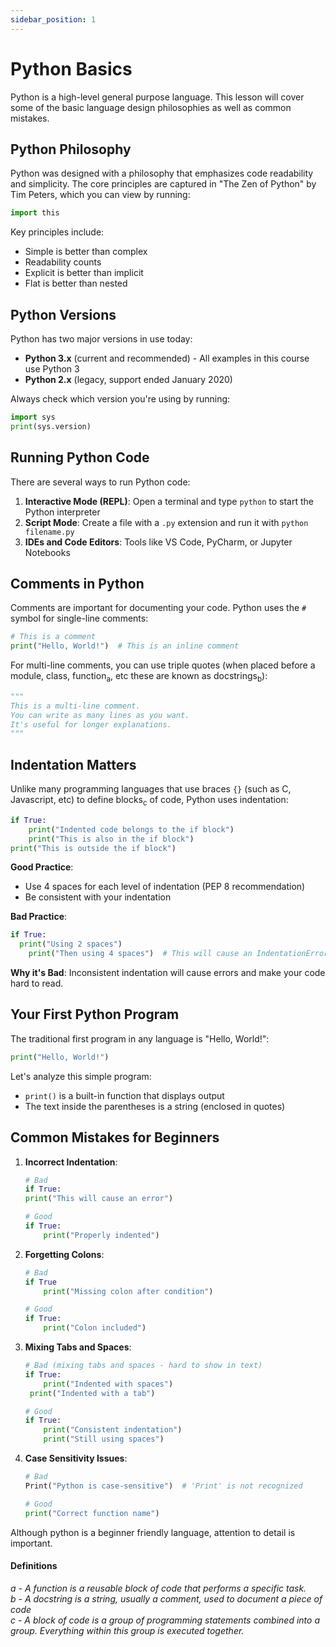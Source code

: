 ```yaml
---
sidebar_position: 1
---
```

# Python Basics

Python is a high-level general purpose language. This lesson will cover some of the basic language design philosophies as well as common mistakes.

## Python Philosophy

Python was designed with a philosophy that emphasizes code readability and simplicity. The core principles are captured in "The Zen of Python" by Tim Peters, which you can view by running:

```python
import this
```

Key principles include:
- Simple is better than complex
- Readability counts
- Explicit is better than implicit
- Flat is better than nested

## Python Versions

Python has two major versions in use today:
- **Python 3.x** (current and recommended) - All examples in this course use Python 3
- **Python 2.x** (legacy, support ended January 2020)

Always check which version you're using by running:

```python
import sys
print(sys.version)
```

## Running Python Code

There are several ways to run Python code:

1. **Interactive Mode (REPL)**: Open a terminal and type `python` to start the Python interpreter
2. **Script Mode**: Create a file with a `.py` extension and run it with `python filename.py`
3. **IDEs and Code Editors**: Tools like VS Code, PyCharm, or Jupyter Notebooks

## Comments in Python

Comments are important for documenting your code. Python uses the `#` symbol for single-line comments:

```python
# This is a comment
print("Hello, World!")  # This is an inline comment
```

For multi-line comments, you can use triple quotes (when placed before a module, class, function<sub>a</sub>, etc these are known as docstrings<sub>b</sub>):

```python
"""
This is a multi-line comment.
You can write as many lines as you want.
It's useful for longer explanations.
"""
```

## Indentation Matters

Unlike many programming languages that use braces `{}` (such as C, Javascript, etc) to define blocks<sub>c</sub> of code, Python uses indentation:

```python
if True:
    print("Indented code belongs to the if block")
    print("This is also in the if block")
print("This is outside the if block")
```
<codapi-snippet sandbox="python" editor="basic" init-delay="500" >
</codapi-snippet>

**Good Practice**:
- Use 4 spaces for each level of indentation (PEP 8 recommendation)
- Be consistent with your indentation

**Bad Practice**:
```python
if True:
  print("Using 2 spaces")
    print("Then using 4 spaces")  # This will cause an IndentationError
```

**Why it's Bad**: Inconsistent indentation will cause errors and make your code hard to read.

## Your First Python Program

The traditional first program in any language is "Hello, World!":

```python
print("Hello, World!")
```
<codapi-snippet sandbox="python" editor="basic" init-delay="500" >
</codapi-snippet>

Let's analyze this simple program:
- `print()` is a built-in function that displays output
- The text inside the parentheses is a string (enclosed in quotes)

## Common Mistakes for Beginners

1. **Incorrect Indentation**:
   ```python
   # Bad
   if True:
   print("This will cause an error")
   
   # Good
   if True:
       print("Properly indented")
   ```

2. **Forgetting Colons**:
   ```python
   # Bad
   if True
       print("Missing colon after condition")
   
   # Good
   if True:
       print("Colon included")
   ```

3. **Mixing Tabs and Spaces**:
   ```python
   # Bad (mixing tabs and spaces - hard to show in text)
   if True:
       print("Indented with spaces")
   	print("Indented with a tab")
   
   # Good
   if True:
       print("Consistent indentation")
       print("Still using spaces")
   ```

4. **Case Sensitivity Issues**:
   ```python
   # Bad
   Print("Python is case-sensitive")  # 'Print' is not recognized
   
   # Good
   print("Correct function name")
   ```

Although python is a beginner friendly language, attention to detail is important.

#### Definitions

<dfn>a - A function is a reusable block of code that performs a specific task. </dfn>
<br/>
<dfn>b - A docstring is a string, usually a comment, used to document a piece of code </dfn>
<br/>
<dfn>c - A block of code is a group of programming statements combined into a group. Everything within this group is executed together. </dfn>
